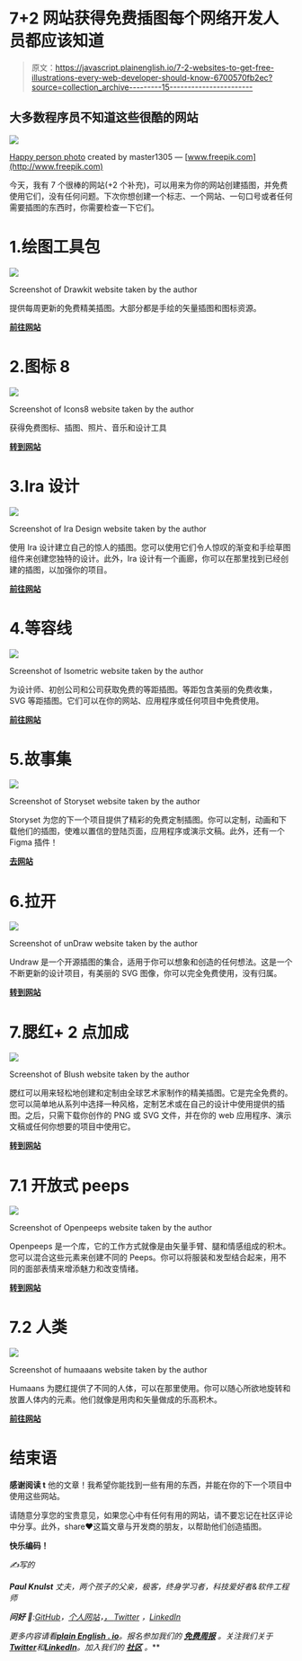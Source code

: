 # 7+2 网站获得免费插图每个网络开发人员都应该知道

> 原文：<https://javascript.plainenglish.io/7-2-websites-to-get-free-illustrations-every-web-developer-should-know-6700570fb2ec?source=collection_archive---------15----------------------->

## 大多数程序员不知道这些很酷的网站

![](img/597c38037b3d3f96ffdfe4162b2fdaae.png)

[Happy person photo](https://www.freepik.com/photos/happy-person) created by master1305 — [www.freepik.com](http://www.freepik.com)

今天，我有 7 个很棒的网站(+2 个补充)，可以用来为你的网站创建插图，并免费使用它们，没有任何问题。下次你想创建一个标志、一个网站、一句口号或者任何需要插图的东西时，你需要检查一下它们。

# 1.绘图工具包

![](img/68c35100f548b8206cac85cde5fbec62.png)

Screenshot of Drawkit website taken by the author

提供每周更新的免费精美插图。大部分都是手绘的矢量插图和图标资源。

[**前往网站**](https://www.drawkit.io/)

# 2.图标 8

![](img/049c6320d926915e01e1eac81597d918.png)

Screenshot of Icons8 website taken by the author

获得免费图标、插图、照片、音乐和设计工具

[**转到网站**](https://www.icons8.com/)

# 3.Ira 设计

![](img/345cd3ba6176a1c1c2cf76800cf7a743.png)

Screenshot of Ira Design website taken by the author

使用 Ira 设计建立自己的惊人的插图。您可以使用它们令人惊叹的渐变和手绘草图组件来创建您独特的设计。此外，Ira 设计有一个画廊，你可以在那里找到已经创建的插图，以加强你的项目。

[**前往网站**](https://iradesign.io/)

# 4.等容线

![](img/32daf777f68cd80597b1ae827ddceae2.png)

Screenshot of Isometric website taken by the author

为设计师、初创公司和公司获取免费的等距插图。等距包含美丽的免费收集，SVG 等距插图。它们可以在你的网站、应用程序或任何项目中免费使用。

[**前往网站**](https://isometric.online/)

# 5.故事集

![](img/9bc8078ea3a0e562a76a34136088fb15.png)

Screenshot of Storyset website taken by the author

Storyset 为您的下一个项目提供了精彩的免费定制插图。你可以定制，动画和下载他们的插图，使难以置信的登陆页面，应用程序或演示文稿。此外，还有一个 Figma 插件！

[**去网站**](https://www.storyset.com/)

# 6.拉开

![](img/e315c2e87e30fb2c7356a932fe51c73f.png)

Screenshot of unDraw website taken by the author

Undraw 是一个开源插图的集合，适用于你可以想象和创造的任何想法。这是一个不断更新的设计项目，有美丽的 SVG 图像，你可以完全免费使用，没有归属。

[**转到网站**](https://undraw.co/)

# 7.腮红+ 2 点加成

![](img/7eb4fbd53faa89fa3223e7bce9c7293a.png)

Screenshot of Blush website taken by the author

腮红可以用来轻松地创建和定制由全球艺术家制作的精美插图。它是完全免费的。您可以简单地从系列中选择一种风格，定制艺术或在自己的设计中使用提供的插图。之后，只需下载你创作的 PNG 或 SVG 文件，并在你的 web 应用程序、演示文稿或任何你想要的项目中使用它。

[**转到网站**](https://www.blush.design/)

# 7.1 开放式 peeps

![](img/ad3b84ec0d8abac20260d8337214a8e6.png)

Screenshot of Openpeeps website taken by the author

Openpeeps 是一个库，它的工作方式就像是由矢量手臂、腿和情感组成的积木。您可以混合这些元素来创建不同的 Peeps。你可以将服装和发型结合起来，用不同的面部表情来增添魅力和改变情绪。

[**转到网站**](https://www.openpeeps.com/)

# 7.2 人类

![](img/093e38ea644ecd0311ef22606b5e38f1.png)

Screenshot of humaaans website taken by the author

Humaans 为腮红提供了不同的人体，可以在那里使用。你可以随心所欲地旋转和放置人体内的元素。他们就像是用肉和矢量做成的乐高积木。

[**前往网站**](https://www.humaaans.com/)

# 结束语

**感谢阅读 t** 他的文章！我希望你能找到一些有用的东西，并能在你的下一个项目中使用这些网站。

请随意分享您的宝贵意见，如果您心中有任何有用的网站，请不要忘记在社区评论中分享。此外，share❤️这篇文章与开发商的朋友，以帮助他们创造插图。

**快乐编码！**

*✍️写的*

***Paul Knulst*** *丈夫，两个孩子的父亲，极客，终身学习者，科技爱好者&软件工程师*

***问好*** *🙌***:*[GitHub](https://www.github.com/paulknulst)，[个人网站](https://www.paulsblog.dev)，[， *Twitter*](https://www.twitter.com/paulknulst) *，*[*LinkedIn*](https://www.linkedin.com/in/paulknulst/)*

**更多内容请看*[***plain English . io***](https://plainenglish.io/)*。报名参加我们的* [***免费周报***](http://newsletter.plainenglish.io/) *。关注我们关于*[***Twitter***](https://twitter.com/inPlainEngHQ)*和**[***LinkedIn***](https://www.linkedin.com/company/inplainenglish/)*。加入我们的* [***社区***](https://discord.gg/GtDtUAvyhW) *。***